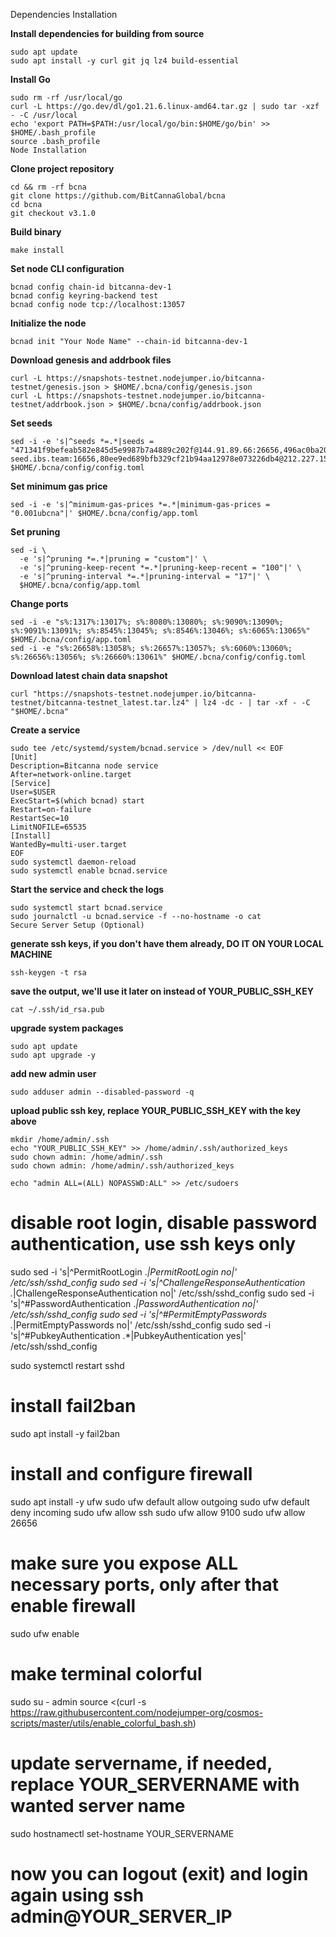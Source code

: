 Dependencies Installation

**Install dependencies for building from source**
```
sudo apt update
sudo apt install -y curl git jq lz4 build-essential
```

**Install Go**
```
sudo rm -rf /usr/local/go
curl -L https://go.dev/dl/go1.21.6.linux-amd64.tar.gz | sudo tar -xzf - -C /usr/local
echo 'export PATH=$PATH:/usr/local/go/bin:$HOME/go/bin' >> $HOME/.bash_profile
source .bash_profile
Node Installation
```

**Clone project repository**
```
cd && rm -rf bcna
git clone https://github.com/BitCannaGlobal/bcna
cd bcna
git checkout v3.1.0
```

**Build binary**
```
make install
```
**Set node CLI configuration**

```
bcnad config chain-id bitcanna-dev-1
bcnad config keyring-backend test
bcnad config node tcp://localhost:13057
```

**Initialize the node**
```
bcnad init "Your Node Name" --chain-id bitcanna-dev-1
```

**Download genesis and addrbook files**
```
curl -L https://snapshots-testnet.nodejumper.io/bitcanna-testnet/genesis.json > $HOME/.bcna/config/genesis.json
curl -L https://snapshots-testnet.nodejumper.io/bitcanna-testnet/addrbook.json > $HOME/.bcna/config/addrbook.json
```

**Set seeds**
```
sed -i -e 's|^seeds *=.*|seeds = "471341f9befeab582e845d5e9987b7a4889c202f@144.91.89.66:26656,496ac0ba20188f70f41e0a814dfd4d9a617338f8@bcnadev-seed.ibs.team:16656,80ee9ed689bfb329cf21b94aa12978e073226db4@212.227.151.143:26656,20ca909b49106aacbf516ba28fa8a2409f825a82@212.227.151.106:26656"|' $HOME/.bcna/config/config.toml
```

**Set minimum gas price**
```
sed -i -e 's|^minimum-gas-prices *=.*|minimum-gas-prices = "0.001ubcna"|' $HOME/.bcna/config/app.toml
```

**Set pruning**
```
sed -i \
  -e 's|^pruning *=.*|pruning = "custom"|' \
  -e 's|^pruning-keep-recent *=.*|pruning-keep-recent = "100"|' \
  -e 's|^pruning-interval *=.*|pruning-interval = "17"|' \
  $HOME/.bcna/config/app.toml
```

**Change ports**
```
sed -i -e "s%:1317%:13017%; s%:8080%:13080%; s%:9090%:13090%; s%:9091%:13091%; s%:8545%:13045%; s%:8546%:13046%; s%:6065%:13065%" $HOME/.bcna/config/app.toml
sed -i -e "s%:26658%:13058%; s%:26657%:13057%; s%:6060%:13060%; s%:26656%:13056%; s%:26660%:13061%" $HOME/.bcna/config/config.toml
```

**Download latest chain data snapshot**
```
curl "https://snapshots-testnet.nodejumper.io/bitcanna-testnet/bitcanna-testnet_latest.tar.lz4" | lz4 -dc - | tar -xf - -C "$HOME/.bcna"
```

**Create a service**
```
sudo tee /etc/systemd/system/bcnad.service > /dev/null << EOF
[Unit]
Description=Bitcanna node service
After=network-online.target
[Service]
User=$USER
ExecStart=$(which bcnad) start
Restart=on-failure
RestartSec=10
LimitNOFILE=65535
[Install]
WantedBy=multi-user.target
EOF
sudo systemctl daemon-reload
sudo systemctl enable bcnad.service
```

**Start the service and check the logs**
```
sudo systemctl start bcnad.service
sudo journalctl -u bcnad.service -f --no-hostname -o cat
Secure Server Setup (Optional)
```

**generate ssh keys, if you don't have them already, DO IT ON YOUR LOCAL MACHINE**
```
ssh-keygen -t rsa
```

**save the output, we'll use it later on instead of YOUR_PUBLIC_SSH_KEY**
```
cat ~/.ssh/id_rsa.pub
```

**upgrade system packages**
```
sudo apt update
sudo apt upgrade -y
```

**add new admin user**
```
sudo adduser admin --disabled-password -q
```

**upload public ssh key, replace YOUR_PUBLIC_SSH_KEY with the key above**
```
mkdir /home/admin/.ssh
echo "YOUR_PUBLIC_SSH_KEY" >> /home/admin/.ssh/authorized_keys
sudo chown admin: /home/admin/.ssh
sudo chown admin: /home/admin/.ssh/authorized_keys

echo "admin ALL=(ALL) NOPASSWD:ALL" >> /etc/sudoers
```

# disable root login, disable password authentication, use ssh keys only
sudo sed -i 's|^PermitRootLogin .*|PermitRootLogin no|' /etc/ssh/sshd_config
sudo sed -i 's|^ChallengeResponseAuthentication .*|ChallengeResponseAuthentication no|' /etc/ssh/sshd_config
sudo sed -i 's|^#PasswordAuthentication .*|PasswordAuthentication no|' /etc/ssh/sshd_config
sudo sed -i 's|^#PermitEmptyPasswords .*|PermitEmptyPasswords no|' /etc/ssh/sshd_config
sudo sed -i 's|^#PubkeyAuthentication .*|PubkeyAuthentication yes|' /etc/ssh/sshd_config

sudo systemctl restart sshd

# install fail2ban
sudo apt install -y fail2ban

# install and configure firewall
sudo apt install -y ufw
sudo ufw default allow outgoing
sudo ufw default deny incoming
sudo ufw allow ssh
sudo ufw allow 9100
sudo ufw allow 26656

# make sure you expose ALL necessary ports, only after that enable firewall
sudo ufw enable

# make terminal colorful
sudo su - admin
source <(curl -s https://raw.githubusercontent.com/nodejumper-org/cosmos-scripts/master/utils/enable_colorful_bash.sh)

# update servername, if needed, replace YOUR_SERVERNAME with wanted server name
sudo hostnamectl set-hostname YOUR_SERVERNAME

# now you can logout (exit) and login again using ssh admin@YOUR_SERVER_IP
